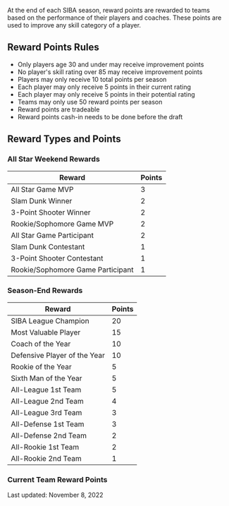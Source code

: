 At the end of each SIBA season, reward points are rewarded to teams based on the performance of their players and coaches. These points are used to improve any skill category of a player.

## Reward Points Rules

- Only players age 30 and under may receive improvement points
- No player's skill rating over 85 may receive improvement points
- Players may only receive 10 total points per season
- Each player may only receive 5 points in their current rating
- Each player may only receive 5 points in their potential rating
- Teams may only use 50 reward points per season
- Reward points are tradeable
- Reward points cash-in needs to be done before the draft

## Reward Types and Points

### All Star Weekend Rewards

| Reward                            | Points |
| --------------------------------- | ------ |
| All Star Game MVP                 | 3      |
| Slam Dunk Winner                  | 2      |
| 3-Point Shooter Winner            | 2      |
| Rookie/Sophomore Game MVP         | 2      |
| All Star Game Participant         | 2      |
| Slam Dunk Contestant              | 1      |
| 3-Point Shooter Contestant        | 1      |
| Rookie/Sophomore Game Participant | 1      |

### Season-End Rewards

| Reward                       | Points |
| ---------------------------- | ------ |
| SIBA League Champion         | 20     |
| Most Valuable Player         | 15     |
| Coach of the Year            | 10     |
| Defensive Player of the Year | 10     |
| Rookie of the Year           | 5      |
| Sixth Man of the Year        | 5      |
| All-League 1st Team          | 5      |
| All-League 2nd Team          | 4      |
| All-League 3rd Team          | 3      |
| All-Defense 1st Team         | 3      |
| All-Defense 2nd Team         | 2      |
| All-Rookie 1st Team          | 2      |
| All-Rookie 2nd Team          | 1      |

### Current Team Reward Points

Last updated: November 8, 2022

